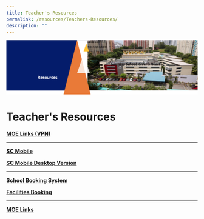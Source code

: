 ```yaml
---
title: Teacher's Resources
permalink: /resources/Teachers-Resources/
description: ""
---
```

![](/images/Resourcesheader.png)

Teacher's Resources
===================


<u><b>MOE Links (VPN)</b></u>

---

<u><b>SC Mobile</b></u>

[<b>SC Mobile Desktop Version</b>](https://scmobile.moe.edu.sg/)

---

<u><b>School Booking System</b></u>

[<b>Facilities Booking</b>](https://zhangdepri.edupage.org/)
 
---

<u><b>MOE Links</b></u>